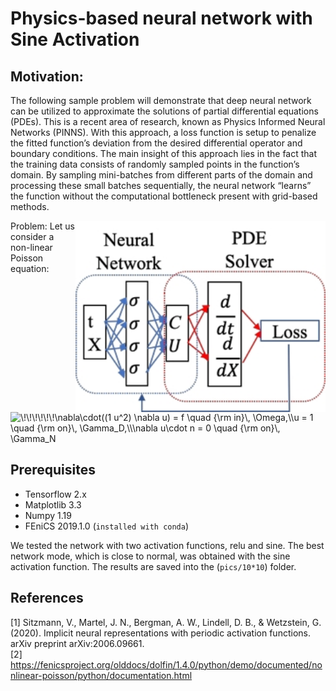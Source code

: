 # Physics-based neural network with Sine Activation
## Motivation: 
The following sample problem will demonstrate that deep neural network can be utilized to approximate the solutions of partial differential equations (PDEs). This is a recent area of research, known as Physics Informed Neural Networks (PINNS). With this approach, a loss function is setup to penalize the fitted function’s deviation from the desired differential operator and boundary conditions. ﻿The main insight of this approach lies in the fact that the training data consists of randomly sampled points in the function’s domain. By sampling mini-batches from different parts of the domain and processing these small batches sequentially, the neural network “learns” the function without the computational bottleneck present with grid-based methods. 

<img src="https://github.com/AryaAftab/Physics-based-neural-network/blob/master/pics/Physics-based%20neural%20network.jpg" width="400" img align="right">

Problem:
Let us consider a non-linear Poisson equation:
<img src="http://www.sciweavers.org/tex2img.php?eq=\!\!\!\!\!\!\nabla\cdot((1 + u^2) \nabla u) = f \quad {\rm in}\, \Omega,\\
u = 1  \quad  {\rm on}\, \Gamma_D,\\
\nabla u\cdot n = 0 \quad  {\rm on}\, \Gamma_N&bc=Cyan&fc=Black&im=png&fs=18&ff=mathpazo&edit=0" align="center" border="0" alt="\!\!\!\!\!\!\nabla\cdot((1   u^2) \nabla u) = f \quad {\rm in}\, \Omega,\\u = 1  \quad  {\rm on}\, \Gamma_D,\\\nabla u\cdot n = 0 \quad  {\rm on}\, \Gamma_N" width="321" height="104" />


## Prerequisites
- Tensorflow 2.x
- Matplotlib 3.3
- Numpy 1.19
- FEniCS 2019.1.0 (``` installed with conda ```)


We tested the network with two activation functions, relu and sine. The best network mode, which is close to normal, was obtained with the sine activation function.
The results are saved into the (``` pics/10*10 ```) folder.

## References
[1] Sitzmann, V., Martel, J. N., Bergman, A. W., Lindell, D. B., & Wetzstein, G. (2020). Implicit neural representations with periodic activation functions. arXiv preprint arXiv:2006.09661.<br />
[2] https://fenicsproject.org/olddocs/dolfin/1.4.0/python/demo/documented/nonlinear-poisson/python/documentation.html
